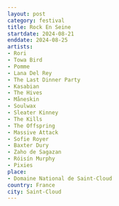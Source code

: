 ```yaml
---
layout: post
category: festival
title: Rock En Seine
startdate: 2024-08-21
enddate: 2024-08-25
artists: 
- Rori
- Towa Bird
- Pomme
- Lana Del Rey
- The Last Dinner Party
- Kasabian
- The Hives
- Måneskin
- Soulwax
- Sleater Kinney
- The Kills
- The Offspring
- Massive Attack
- Sofie Royer
- Baxter Dury
- Zaho de Sagazan
- Róisín Murphy
- Pixies
place: 
- Domaine National de Saint-Cloud
country: France
city: Saint-Cloud
---
```



